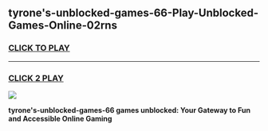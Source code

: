 
## tyrone's-unblocked-games-66-Play-Unblocked-Games-Online-02rns
<h3>
<a href="https://premium76.site?title=tyrone's-unblocked-games-66&ref=25A">CLICK TO PLAY</a></h3>
<hr>

<h3>
<a href="https://premium76.site?title=tyrone's-unblocked-games-66&ref=25A">CLICK 2 PLAY</a>
  
</h3>

<a href="https://premium76.site?title=tyrone's-unblocked-games-66&ref=25A"><img src="https://clearcache.store/games.png"></a>


**tyrone's-unblocked-games-66 games unblocked: Your Gateway to Fun and Accessible Online Gaming**
